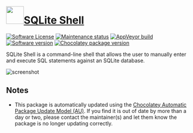 # [<img src="https://cdn.jsdelivr.net/gh/dgalbraith/chocolatey-packages@35b12b29a0d812446e72152623467d25daf0d7c6/icons/sqlite.png" width="48" height="48" />SQLite Shell](https://chocolatey.org/packages/sqlite.shell)

[![Software License](https://img.shields.io/badge/License-Public%20Domain-brightgreen.svg)](https://sqlite.org/copyright.html)
[![Maintenance status](https://img.shields.io/badge/maintained%3F-yes-green.svg)](https://gitHub.com/dgalbraith/chocolatey-packages/graphs/commit-activity)
[![AppVeyor build](https://img.shields.io/appveyor/ci/dgalbraith/chocolatey-packages)](https://ci.appveyor.com/project/dgalbraith/chocolatey-packages)
[![Software version](https://img.shields.io/badge/Source-v3.37.2-blue)](https://sqlite.org)
[![Chocolatey package version](https://img.shields.io/chocolatey/v/sqlite.shell?label=Chocolatey)](https://chocolatey.org/packages/sqlite.shell)

SQLite Shell is a command-line shell that allows the user to manually enter and execute SQL statements against an SQLite database.

![screenshot](https://cdn.jsdelivr.net/gh/dgalbraith/chocolatey-packages@35b12b29a0d812446e72152623467d25daf0d7c6/automatic/sqlite.shell/screenshot.png)

## Notes

* This package is automatically updated using the [Chocolatey Automatic Package Update Model (AU)](https://github.com/majkinetor/au/blob/master/README.md).
  If you find it is out of date by more than a day or two, please contact the maintainer(s) and let them know the package is no longer updating correctly.
